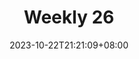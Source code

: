 ---
title: "Weekly 26"
subtitle: ""
date: 2023-10-22T21:21:09+08:00
lastmod: 2023-10-22T21:21:09+08:00
draft: false
tags: []
category: [Weekly]
---